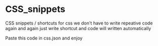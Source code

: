 # CSS_snippets

CSS snippets / shortcuts for css 
we don't have to write repeative code again and again
just write shortcut and code will written automatically

Paste this code in css.json and enjoy
